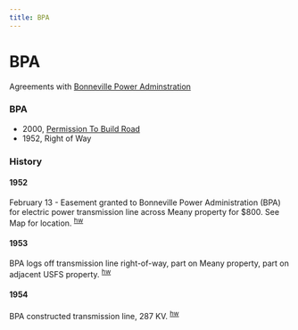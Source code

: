 ```yaml
---
title: BPA
---
```

# BPA
Agreements with [Bonneville Power Adminstration](https://www.bpa.gov)

### BPA

- 2000, [Permission To Build Road](road-permission)
- 1952, Right of Way

### History

#### 1952

February 13 - Easement granted to Bonneville Power Administration (BPA) for electric power transmission line across Meany property for $800. See Map for location. <sup>[hw][]</sup>

#### 1953

BPA logs off transmission line right-of-way, part on Meany property, part on adjacent USFS property. <sup>[hw][]</sup>

#### 1954

BPA constructed transmission line, 287 KV. <sup>[hw][]</sup>


[hw]: /History/Walt "Meany History, by Walt Little"